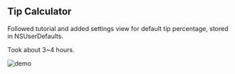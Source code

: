 ## Tip Calculator

Followed tutorial and added settings view for default tip percentage, stored in NSUserDefaults.

Took about 3~4 hours.

![demo](https://cloud.githubusercontent.com/assets/279406/5997338/b0d45cd8-aa6e-11e4-9d57-6f3d979f4a87.gif)

